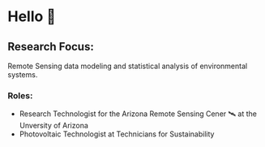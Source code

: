 # Hello 🌳
## Research Focus:
Remote Sensing data modeling and statistical analysis of environmental systems. 
### Roles:
* Research Technologist for the Arizona Remote Sensing Cener 🛰️ at the Unversity of Arizona 
* Photovoltaic Technologist at Technicians for Sustainability
